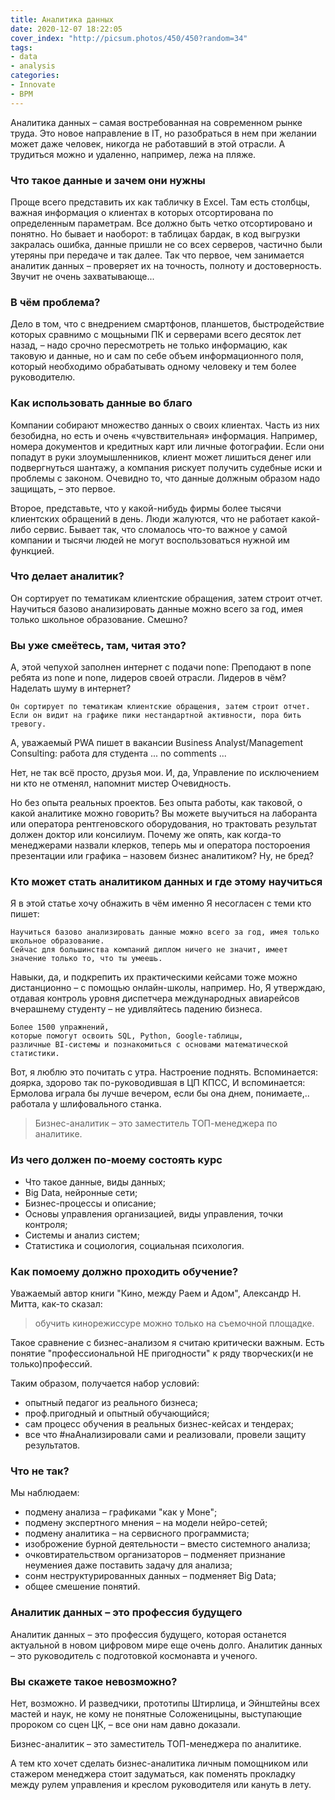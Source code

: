 ```yaml
---
title: Аналитика данных
date: 2020-12-07 18:22:05
cover_index: "http://picsum.photos/450/450?random=34"
tags:
- data
- analysis
categories:
- Innovate
- BPM
---
```


Аналитика данных – самая востребованная на современном рынке труда. Это новое направление в IT, но разобраться в нем при желании может даже человек, никогда не работавший в этой отрасли. А трудиться можно и удаленно, например, лежа на пляже.



### Что такое данные и зачем они нужны

Проще всего представить их как табличку в Excel. Там есть столбцы, важная информация о клиентах в которых отсортирована по определенным параметрам. Все должно быть четко отсортировано и понятно. Но бывает и наоборот: в таблицах бардак, в код выгрузки закралась ошибка, данные пришли не со всех серверов, частично были утеряны при передаче и так далее. Так что первое, чем занимается аналитик данных – проверяет их на точность, полноту и достоверность. Звучит не очень захватывающе...

### В чём проблема?

Дело в том, что с внедрением смартфонов, планшетов, быстродействие которых сравнимо с мощьными ПК и серверами всего десяток лет назад, – надо срочно пересмотреть не только информацию, как таковую и данные, но и сам по себе объем информационного поля, который необходимо обрабатывать одному человеку и тем более руководителю.

### Как использовать данные во благо

Компании собирают множество данных о своих клиентах. Часть из них безобидна, но есть и очень «чувствительная» информация. Например, номера документов и кредитных карт или личные фотографии. Если они попадут в руки злоумышленников, клиент может лишиться денег или подвергнуться шантажу, а компания рискует получить судебные иски и проблемы с законом.
Очевидно то, что данные должным образом надо защищать, – это первое.

Второе, представьте, что у какой-нибудь фирмы более тысячи клиентских обращений в день.
Люди жалуются, что не работает какой-либо сервис. Бывает так, что сломалось что-то важное у самой компании и тысячи людей не могут воспользоваться нужной им функцией.

### Что делает аналитик?

Он сортирует по тематикам клиентские обращения, затем строит отчет. Научиться базово анализировать данные можно всего за год, имея только школьное образование. Смешно?

### Вы уже смеётесь, там, читая это?

А, этой чепухой заполнен интернет с подачи none: Преподают в none ребята из none и none, лидеров своей отрасли.
Лидеров в чём? Наделать шуму в интернет?

```
Он сортирует по тематикам клиентские обращения, затем строит отчет.
Если он видит на графике пики нестандартной активности, пора бить тревогу.
```

А, уважаемый PWA пишет в вакансии Business Analyst/Management Consulting: работа для студента ... no comments ...

Нет, не так всё просто, друзья мои.
И, да, Управление по исключением ни кто не отменял, напомнит мистер Очевидность.

Но без опыта реальных проектов. Без опыта работы, как таковой, о какой аналитике можно говорить?
Вы можете выучиться на лаборанта или оператора рентгеновского оборудования, но трактовать результат должен доктор или консилиум.
Почему же опять, как когда-то менеджерами назвали клерков, теперь мы и оператора постороения презентации или графика – назовем бизнес аналитиком?
Ну, не бред?

### Кто может стать аналитиком данных и где этому научиться

Я в этой статье хочу обнажить в чём именно Я несогласен с теми кто пишет:
```
Научиться базово анализировать данные можно всего за год, имея только школьное образование.
Сейчас для большинства компаний диплом ничего не значит, имеет значение только то, что ты умеешь.
```
Навыки, да, и подкрепить их практическими кейсами тоже можно дистанционно – с помощью онлайн-школы, например.
Но, Я утверждаю, отдавая контроль уровня диспетчера международных авиарейсов вчерашнему студенту – не удивляйтесь падению бизнеса.

```
Более 1500 упражнений,
которые помогут освоить SQL, Python, Google-таблицы,
различные BI-системы и познакомиться с основами математической статистики. 
```

Вот, я люблю это почитать с утра. Настроение поднять.
Вспоминается: доярка, здорово так по-руководившая в ЦП КПСС,
И вспоминается: Ермолова играла бы лучше вечером, если бы она днем, понимаете,.. работала у шлифовального станка.

> Бизнес-аналитик – это заместитель ТОП-менеджера по аналитике.

### Из чего должен по-моему состоять курс

- Что такое данные, виды данных;
- Big Data, нейронные сети;
- Бизнес-процессы и описание;
- Основы управления организацией, виды управления, точки контроля;
- Системы и анализ систем;
- Статистика и социология, социальная психология.

### Как помоему должно проходить обучение?

Уважаемый автор книги "Кино, между Раем и Адом", Александр Н. Митта, как-то сказал:

> обучить кинорежиссуре можно только на съемочной площадке.

Такое сравнение с бизнес-анализом я считаю критически важным. Есть понятие "профессиональной НЕ пригодности" к ряду творческих(и не только)профессий.

Таким образом, получается набор условий:
- опытный педагог из реального бизнеса;
- проф.пригодный и опытный обучающийся;
- сам процесс обучения в реальных бизнес-кейсах и тендерах;
- все что #наАнализировали сами и реализовали, провели защиту результатов.

### Что не так?

Мы наблюдаем:
- подмену анализа – графиками "как у Моне";
- подмену экспертного мнения – на модели нейро-сетей;
- подмену аналитика – на сервисного программиста;
- изоброжение бурной деятельности – вместо системного анализа;
- очковтирательством организаторов – подменяет признание неумениея даже поставить задачу для анализа;
- сонм неструктурированных данных – подменяет Big Data;
- общее смешение понятий.



### Аналитик данных – это профессия будущего

Аналитик данных – это профессия будущего, которая останется актуальной в новом цифровом мире еще очень долго.
Аналитик данных – это руководитель с подготовкой космонавта и ученого.

### Вы скажете такое невозможно?

Нет, возможно. И разведчики, прототипы Штирлица, и Эйнштейны всех мастей и наук, не кому не понятные Соложеницыны, выступающие пророком со сцен ЦК, – все они нам давно доказали.

Бизнес-аналитик – это заместитель ТОП-менеджера по аналитике.

А тем кто хочет сделать бизнес-аналитика личным помощником или стажером менеджера стоит задуматься,
как поменять прокладку между рулем управления и креслом руководителя или кануть в лету.

